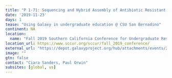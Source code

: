 ```yaml
---
title: "P 1-71: Sequencing and Hybrid Assembly of Antibiotic Resistant Bacteria from an Undergraduate Microbiology Course"
date: '2019-11-23'
days: 1
tease: "Using Galaxy in undergraduate education @ CSU San Bernadino"
continent: NA
location:
  name: "Fall 2019 Southern California Conference for Undergraduate Research (SCCUR), CSUSM, San Marcos, California, United States"
location_url: https://www.sccur.org/sccur/fall_2019_conference/ 
external_url: "https://depot.galaxyproject.org/hub/attachments/events/2019-11-sccur/sanders-sccur-poster.pdf"
image: ""
gtn: false
contact: "Ciara Sanders, Paul Orwin"
subsites: [global, us]
---
```

